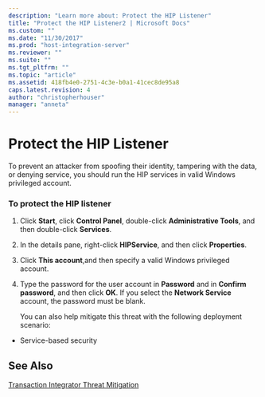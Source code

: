 ```yaml
---
description: "Learn more about: Protect the HIP Listener"
title: "Protect the HIP Listener2 | Microsoft Docs"
ms.custom: ""
ms.date: "11/30/2017"
ms.prod: "host-integration-server"
ms.reviewer: ""
ms.suite: ""
ms.tgt_pltfrm: ""
ms.topic: "article"
ms.assetid: 418fb4e0-2751-4c3e-b0a1-41cec8de95a8
caps.latest.revision: 4
author: "christopherhouser"
manager: "anneta"
---
```

# Protect the HIP Listener
To prevent an attacker from spoofing their identity, tampering with the data, or denying service, you should run the HIP services in valid Windows privileged account.  
  
### To protect the HIP listener  
  
1. Click **Start**, click **Control Panel**, double-click **Administrative Tools**, and then double-click **Services**.  
  
2. In the details pane, right-click **HIPService**, and then click **Properties**.  
  
3. Click **This account**,and then specify a valid Windows privileged account.  
  
4. Type the password for the user account in **Password** and in **Confirm password**, and then click **OK**. If you select the **Network Service** account, the password must be blank.  
  
   You can also help mitigate this threat with the following deployment scenario:  
  
-   Service-based security  
  
## See Also  
 [Transaction Integrator Threat Mitigation](../core/transaction-integrator-threat-mitigation2.md)   
